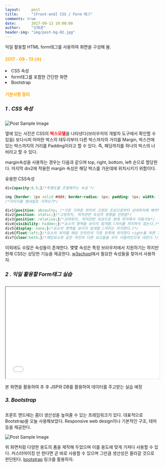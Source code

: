 ```yaml
---
layout:     post
title:      "[Front-end] CSS / Form 태그"
comments: true
date:       2017-09-13 19:00:00
author:     "신희준"
header-img: "img/post-bg-02.jpg"
---
```


<p>익일 활용할 HTML form태그를 사용하여 화면을 구성해 봄.</p>

<H4 style ="font-weight:bold; color : orange">2017 - 09 - 13 (수)</H4>
<li>CSS 속성</li>
<li>form태그를 포함한 간단한 화면</li>
<li>Bootstrap</li>

<H4 style ="font-weight:bold; color:orange;">기본사항 정리</H4>


<h5 style = "font-size: 17px; font-weight : bold;">1 . CSS 속성</h5>

<img src="{{ site.baseurl }}/img/boxmodel.JPG" alt="Post Sample Image">

<p style="float:left;">옆에 있는 사진은 CSS의 <b style="color:red; font-weight:bold;">박스모델</b>을 나타낸다(브라우저의 개발자 도구에서 확인할 수 있음) 보다시피 어떠한 박스의 테두리부터 다른 박스까지의 거리를 Margin, 박스안에 있는 박스까지의 거리를 Padding이라고 할 수 있다. 즉, 패딩까지를 하나의 박스의 너비라고 할 수 있다. </p>

~~~css
div{margin-top: 10px;}
div1{margin: 10px 20px 10px 20px;}
div2{margin: 0 auto;}
~~~
<p>margin속성을 사용하는 경우는 다음과 같으며 top, right, bottom, left 순으로 할당한다. 마지막 div2에 적용한 margin 속성은 해당 박스를 가운데에 위치시키기 위함이다.</p>

<p>유용한 CSS속성</p>


~~~CSS
div{opacity:0.5;}/*투명도를 조절해주는 속성 */

img {border: 1px solid #ddd; border-radius: 4px; padding: 5px; width: 150px;}
/*이미지를 썸네일로 가져오기*/

div1{position: absoulte; /*가장 가까운 위치의 고정된 조상으로부터 상대위치에 배치*/}
div2{position: static;}/*고정위치, 위치관련 속성의 영향을 안받음*/
div3{position: relative;}/*상대위치, 위치관련 속성으로 원래 위치에서 이동가능*/
div4{visibility: hidden;}/*요소의 영역을 보이지 않게함.(자리를 차지하지 않는다.)*/
div5{display: none;}/*요소의 영역을 보이지 않게함.(자리는 차지한다.)*/
div6{float:left;}/*요소의 위치를 해당 인라인의 가장 왼쪽에 위치한다 right를 하면 가장 오른쪽*/
div7{clear:both;}/*해당요소와 같은 라인의 다른 요소들을 모두 다음라인으로 내린다.*/
~~~


<p>이외에도 수많은 속성들이 존재한다. 몇몇 속성은 특정 브라우저에서 지원하기는 하지만 현재 CSS는 상당한 기능을 제공한다. <a href="http://www.w3schools.com">w3school</a>에서 필요한 속성들을 찾아서 사용하자.</p>


<h5 style = "font-size: 17px; font-weight : bold;">2 . 익일 활용할 Form태그 실습</h5>
<iframe src="/htmlpractice/index.html" style ="width : 100%; height : 300px;">
</iframe>

<p>본 화면을 활용하여 추 후 JSP와 DB를 활용하여 데이터를 주고받는 실습 예정</p>

<h5 style = "font-size: 17px; font-weight : bold;">3. Bootstrap</h5>
<p>프론트 엔드에는 좀더 생산성을 높혀줄 수 있는 프레임워크가 있다. 대표적으로 Bootstrap을 오늘 사용해보았다. Responsive web design이나 기본적인 구조, 테마등을 제공한다.  </p>

<img src="{{ site.baseurl }}/img/bootStrap.JPG" alt="Post Sample Image">

<p>위 화면처럼 다양한 용도의 폼을 제작해 두었으며 이를 용도에 맞게 가져다 사용할 수 있다. 커스터마이징 만 한다면 곧 바로 사용할 수 있으며 그만큼 생산성은 올라갈 것으로 판단된다. <a href="http://bootstrapk.com/">bootstrap</a> 링크를 활용하자. </p>
